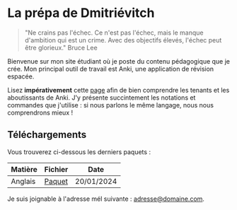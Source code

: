 # La prépa de Dmitriévitch

>"Ne crains pas l'échec. Ce n'est pas l'échec, mais le manque d'ambition qui est un crime. Avec des objectifs élevés, l'échec peut être glorieux."
>Bruce Lee

Bienvenue sur mon site étudiant où je poste du contenu pédagogique que je crée.
Mon principal outil de travail est Anki, une application de révision espacée.

Lisez **impérativement** cette [page](documentation.md) afin de bien comprendre les tenants et les aboutissants de Anki. J'y présente
succintement les notations et commandes que j'utilise : si nous parlons le même langage, nous nous comprendrons mieux !

## Téléchargements

Vous trouverez ci-dessous les derniers paquets :

| Matière | Fichier | Date |
|---------|---------|------|
| Anglais | [Paquet](Anglais.apkg) | 20/01/2024 |

Je suis joignable à l'adresse mél suivante : <adresse@domaine.com>.
